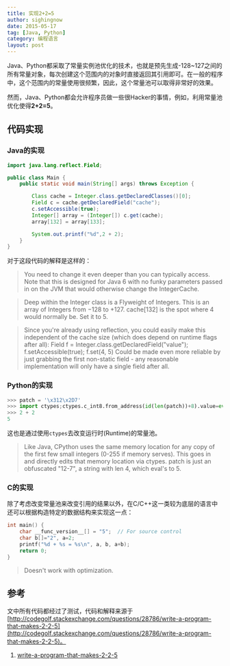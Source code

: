 ```yaml
---
title: 实现2+2=5
author: sighingnow
date: 2015-05-17
tag: [Java, Python]
category: 编程语言
layout: post
---
```


Java、Python都采取了常量实例池优化的技术，也就是预先生成-128~127之间的所有常量对象，每次创建这个范围内的对象时直接返回其引用即可。在一般的程序中，这个范围内的常量使用很频繁，因此，这个常量池可以取得非常好的效果。

然而，Java、Python都会允许程序员做一些很Hacker的事情，例如，利用常量池优化使得**2+2=5**。

<!--more-->

代码实现
--------

### Java的实现

~~~java
import java.lang.reflect.Field;

public class Main {
    public static void main(String[] args) throws Exception {

        Class cache = Integer.class.getDeclaredClasses()[0];
        Field c = cache.getDeclaredField("cache");
        c.setAccessible(true);
        Integer[] array = (Integer[]) c.get(cache);
        array[132] = array[133];

        System.out.printf("%d",2 + 2);
    }
}
~~~

对于这段代码的解释是这样的：

> You need to change it even deeper than you can typically access. Note that this is designed for Java 6 with no funky parameters passed in on the JVM that would otherwise change the IntegerCache.

> Deep within the Integer class is a Flyweight of Integers. This is an array of Integers from −128 to +127. cache[132] is the spot where 4 would normally be. Set it to 5.

> Since you're already using reflection, you could easily make this independent of the cache size (which does depend on runtime flags after all): Field f = Integer.class.getDeclaredField("value"); f.setAccessible(true); f.set(4, 5) Could be made even more reliable by just grabbing the first non-static field - any reasonable implementation will only have a single field after all.

### Python的实现

~~~python
>>> patch = '\x312\x2D7'
>>> import ctypes;ctypes.c_int8.from_address(id(len(patch))+8).value=eval(patch)
>>> 2 + 2
5
~~~

这也是通过使用`ctypes`去改变运行时(Runtime)的常量池。

>  Like Java, CPython uses the same memory location for any copy of the first few small integers (0-255 if memory serves). This goes in and directly edits that memory location via ctypes. patch is just an obfuscated "12-7", a string with len 4, which eval's to 5.

### C的实现

除了考虑改变常量池来改变引用的结果以外，在C/C++这一类较为底层的语言中还可以根据构造特定的数据结构来实现这一点：

~~~c
int main() {
    char __func_version__[] = "5";  // For source control
    char b[]="2", a=2;
    printf("%d + %s = %s\n", a, b, a+b);
    return 0;
}
~~~

> Doesn't work with optimization.

参考
----

文中所有代码都经过了测试，代码和解释来源于[http://codegolf.stackexchange.com/questions/28786/write-a-program-that-makes-2-2-5](http://codegolf.stackexchange.com/questions/28786/write-a-program-that-makes-2-2-5)。

1. [write-a-program-that-makes-2-2-5](http://codegolf.stackexchange.com/questions/28786/write-a-program-that-makes-2-2-5)


